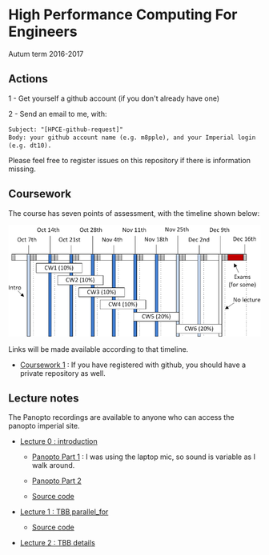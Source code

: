 High Performance Computing For Engineers
========================================

Autum term 2016-2017

Actions
-------

1 - Get yourself a github account (if you don't already have one)

2 - Send an email to me, with:

    Subject: "[HPCE-github-request]"
    Body: your github account name (e.g. m8pple), and your Imperial login (e.g. dt10).

Please feel free to register issues on this repository if there is
information missing.

Coursework
----------

The course has seven points of assessment, with the timeline
shown below:

![Timeline](timetable.png)

Links will be made available according to that timeline.

- [Coursework 1](https://github.com/HPCE/hpce-2016-cw1) : If you have registered with github, you should have a private repository as well.

Lecture notes
-------------

The Panopto recordings are available to anyone who can access the panopto imperial site.

- [Lecture 0 : introduction](slides/hpce-lec0-introduction.pdf)

  - [Panopto Part 1](https://imperial.cloud.panopto.eu/Panopto/Pages/Viewer.aspx?id=ab2940cc-8ea3-4edf-b77b-7d5958ef1ee1) : I was
    using the laptop mic, so sound is variable as I walk around.

  - [Panopto Part 2](https://imperial.cloud.panopto.eu/Panopto/Pages/Viewer.aspx?id=33202873-1418-4715-8040-4b5cc79e96dc)
  
  - [Source code](slides/lec0)

- [Lecture 1 : TBB parallel_for](slides/hpce-lec1-parfor.pdf)

  - [Source code](slides/lec1)

- [Lecture 2 : TBB details](slides/hpce-lec2-parfor-tbb.pdf)

